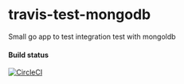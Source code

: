 # travis-test-mongodb
Small go app to test integration test with mongoldb

#### Build status
[![CircleCI](https://circleci.com/gh/AgelM/test-mongodb-with-circle-ci/tree/newtest.svg?style=svg)](https://circleci.com/gh/AgelM/test-mongodb-with-circle-ci/)
